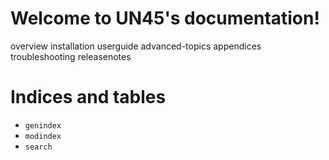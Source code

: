 # Welcome to UN45's documentation\!

<div class="toctree">

overview installation userguide advanced-topics appendices
troubleshooting releasenotes

</div>

# Indices and tables

  - `genindex`
  - `modindex`
  - `search`
